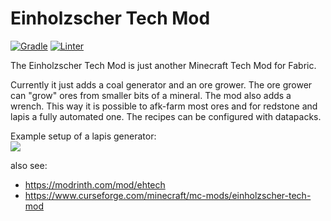 # Einholzscher Tech Mod

[![Gradle](https://github.com/Albert-Einholz/Einholzscher-Tech-Mod/actions/workflows/gradle.yml/badge.svg)](https://github.com/Albert-Einholz/Einholzscher-Tech-Mod/actions/workflows/gradle.yml)
[![Linter](https://github.com/Albert-Einholz/Einholzscher-Tech-Mod/actions/workflows/linter.yml/badge.svg)](https://github.com/Albert-Einholz/Einholzscher-Tech-Mod/actions/workflows/linter.yml)

The Einholzscher Tech Mod is just another Minecraft Tech Mod for Fabric.

Currently it just adds a coal generator and an ore grower. The ore grower can "grow" ores from smaller bits of a mineral. The mod also adds a wrench. This way it is possible to afk-farm most ores and for redstone and lapis a fully automated one. The recipes can be configured with datapacks.

Example setup of a lapis generator:  
![](https://github.com/Albert-Einholz/Einholzscher-Tech-Mod/blob/master/media/description/gif/trailer.gif)

also see:
- https://modrinth.com/mod/ehtech
- https://www.curseforge.com/minecraft/mc-mods/einholzscher-tech-mod
